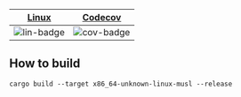 | [Linux][lin-link] |  [Codecov][cov-link]  |
| :---------------: | :-------------------: |
| ![lin-badge]      | ![cov-badge]          |

[lin-badge]: https://github.com/phillyfan1138/credit_faas/workflows/test/badge.svg
[lin-link]:  https://github.com/phillyfan1138/credit_faas/actions
[cov-badge]: https://codecov.io/gh/phillyfan1138/credit_faas/branch/master/graph/badge.svg
[cov-link]:  https://codecov.io/gh/phillyfan1138/credit_faas


## How to build

`cargo build --target x86_64-unknown-linux-musl --release`

